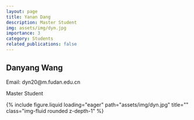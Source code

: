 ```yaml
---
layout: page
title: Yanan Dang
description: Master Student
img: assets/img/dyn.jpg
importance: 3
category: Students
related_publications: false
---
```




<div class="row">
    <div class="col-sm-8 mt-3 mt-md-0">
        <h2>Danyang Wang</h2>
        <p>Email: dyn20@m.fudan.edu.cn</p>
        <p>Master Student</p>
    </div>
    <div class="col-sm-4 mt-3 mt-md-0">
        {% include figure.liquid loading="eager" path="assets/img/dyn.jpg" title="" class="img-fluid rounded z-depth-1" %}
    </div>
</div>
